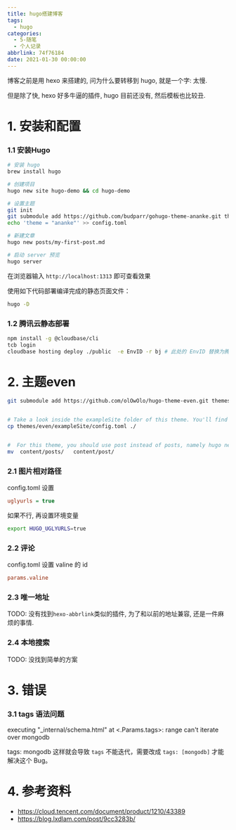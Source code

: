 ```yaml
---
title: hugo搭建博客
tags:
  - hugo
categories:
  - 5-随笔
  - 个人记录
abbrlink: 74f76184
date: 2021-01-30 00:00:00
---
```


博客之前是用 hexo 来搭建的, 问为什么要转移到 hugo, 就是一个字: 太慢.

但是除了快,  hexo 好多牛逼的插件, hugo 目前还没有, 然后模板也比较丑.

<!-- more -->

# 1. 安装和配置

### 1.1 安装Hugo

```bash
# 安装 hugo
brew install hugo

# 创建项目
hugo new site hugo-demo && cd hugo-demo 

# 设置主题
git init
git submodule add https://github.com/budparr/gohugo-theme-ananke.git themes/
echo 'theme = "ananke"' >> config.toml 

# 新建文章
hugo new posts/my-first-post.md

# 启动 server 预览
hugo server
```

在浏览器输入 `http://localhost:1313` 即可查看效果

使用如下代码部署编译完成的静态页面文件：

```bash
hugo -D
```

### 1.2 腾讯云静态部署

```bash
npm install -g @cloudbase/cli
tcb login
cloudbase hosting deploy ./public  -e EnvID -r bj # 此处的 EnvID 替换为腾讯云CloudBase环境 ID, -r bj 是北京
```



# 2. 主题even

```bash
git submodule add https://github.com/olOwOlo/hugo-theme-even.git themes/even


# Take a look inside the exampleSite folder of this theme. You'll find a file called config.toml. To use it, copy the config.toml in the root folder of your Hugo site. Feel free to change it.
cp themes/even/exampleSite/config.toml ./


#  For this theme, you should use post instead of posts, namely hugo new post/some-content.md
mv  content/posts/   content/post/
```



### 2.1 图片相对路径

config.toml 设置

```ini
uglyurls = true
```

如果不行, 再设置环境变量

```bash
export HUGO_UGLYURLS=true
```

### 2.2 评论

config.toml 设置 valine 的 id

```ini
params.valine
```

### 2.3 唯一地址

TODO: 没有找到`hexo-abbrlink`类似的插件, 为了和以前的地址兼容, 还是一件麻烦的事情.

### 2.4 本地搜索

TODO: 没找到简单的方案



# 3. 错误

### 3.1  tags 语法问题

executing "_internal/schema.html" at <.Params.tags>: range can't iterate over mongodb

tags: mongodb  这样就会导致 `tags` 不能迭代，需要改成 `tags: [mongodb]` 才能解决这个 Bug。




# 4. 参考资料

+ https://cloud.tencent.com/document/product/1210/43389
+ https://blog.lxdlam.com/post/9cc3283b/

